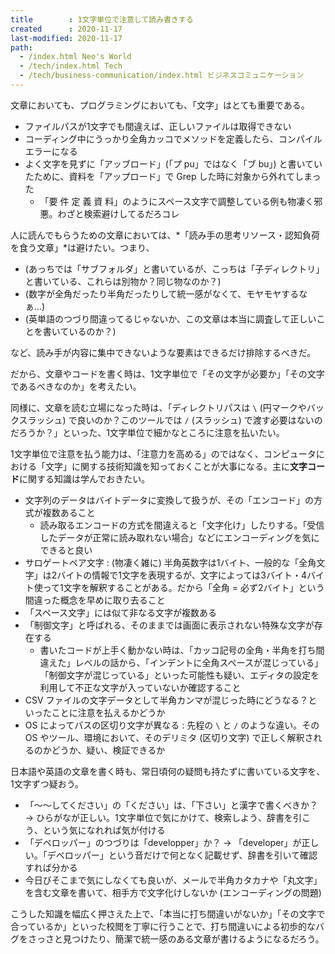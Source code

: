 ```yaml
---
title        : 1文字単位で注意して読み書きする
created      : 2020-11-17
last-modified: 2020-11-17
path:
  - /index.html Neo's World
  - /tech/index.html Tech
  - /tech/business-communication/index.html ビジネスコミュニケーション
---
```


文章においても、プログラミングにおいても、「文字」はとても重要である。

- ファイルパスが1文字でも間違えば、正しいファイルは取得できない
- コーディング中にうっかり全角カッコでメソッドを定義したら、コンパイルエラーになる
- よく文字を見ずに「アッブロード」(「プ pu」ではなく「ブ bu」) と書いていたために、資料を「アップロード」で Grep した時に対象から外れてしまった
  - 「要 件 定 義 資 料」のようにスペース文字で調整している例も物凄く邪悪。わざと検索避けしてるだろコレ

人に読んでもらうための文章においては、*「読み手の思考リソース・認知負荷を食う文章」*は避けたい。つまり、

- (あっちでは「サブフォルダ」と書いているが、こっちは「子ディレクトリ」と書いている、これらは別物か？同じ物なのか？)
- (数字が全角だったり半角だったりして統一感がなくて、モヤモヤするなぁ…)
- (英単語のつづり間違ってるじゃないか、この文章は本当に調査して正しいことを書いているのか？)

など、読み手が内容に集中できないような要素はできるだけ排除するべきだ。

だから、文章やコードを書く時は、1文字単位で「その文字が必要か」「その文字であるべきなのか」を考えたい。

同様に、文章を読む立場になった時は、「ディレクトリパスは `\` (円マークやバックスラッシュ) で良いのか？このツールでは `/` (スラッシュ) で渡す必要はないのだろうか？」といった、1文字単位で細かなところに注意を払いたい。

1文字単位で注意を払う能力は、「注意力を高める」のではなく、コンピュータにおける「文字」に関する技術知識を知っておくことが大事になる。主に**文字コード**に関する知識は学んでおきたい。

- 文字列のデータはバイトデータに変換して扱うが、その「エンコード」の方式が複数あること
  - 読み取るエンコードの方式を間違えると「文字化け」したりする。「受信したデータが正常に読み取れない場合」などにエンコーディングを気にできると良い
- サロゲートペア文字 : (物凄く雑に) 半角英数字は1バイト、一般的な「全角文字」は2バイトの情報で1文字を表現するが、文字によっては3バイト・4バイト使って1文字を解釈することがある。だから「全角 = 必ず2バイト」という間違った概念を早めに取り去ること
- 「スペース文字」には似て非なる文字が複数ある
- 「制御文字」と呼ばれる、そのままでは画面に表示されない特殊な文字が存在する
  - 書いたコードが上手く動かない時は、「カッコ記号の全角・半角を打ち間違えた」レベルの話から、「インデントに全角スペースが混じっている」「制御文字が混じっている」といった可能性も疑い、エディタの設定を利用して不正な文字が入っていないか確認すること
- CSV ファイルの文字データとして半角カンマが混じった時にどうなる？といったことに注意を払えるかどうか
- OS によってパスの区切り文字が異なる : 先程の `\` と `/` のような違い。その OS やツール、環境において、そのデリミタ (区切り文字) で正しく解釈されるのかどうか、疑い、検証できるか

日本語や英語の文章を書く時も、常日頃何の疑問も持たずに書いている文字を、1文字ずつ疑おう。

- 「〜〜してください」の「ください」は、「下さい」と漢字で書くべきか？ → ひらがなが正しい。1文字単位で気にかけて、検索しよう、辞書を引こう、という気になれれば気が付ける
- 「デベロッパー」のつづりは「developper」か？ → 「developer」が正しい。「デベロッパー」という音だけで何となく記載せず、辞書を引いて確認すれば分かる
- 今日びそこまで気にしなくても良いが、メールで半角カタカナや「丸文字」を含む文章を書いて、相手方で文字化けしないか (エンコーディングの問題)

こうした知識を幅広く押さえた上で、「本当に打ち間違いがないか」「その文字で合っているか」といった校閲を丁寧に行うことで、打ち間違いによる初歩的なバグをさっさと見つけたり、簡潔で統一感のある文章が書けるようになるだろう。

